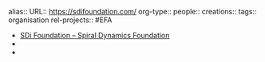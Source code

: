 alias::
URL:: https://sdifoundation.com/
org-type::
people::
creations::
tags:: organisation
rel-projects:: #EFA



- [SDi Foundation – Spiral Dynamics Foundation](https://sdifoundation.com/)
-
-

